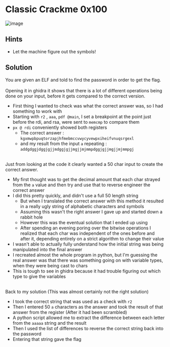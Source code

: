 # Classic Crackme 0x100
![image](https://github.com/JosephB10/CTF-Writeups/assets/105746932/eb2f19ff-d0ca-4c6e-980f-b0fef94402ba)
## Hints
- Let the machine figure out the symbols!
## Solution
You are given an ELF and told to find the password in order to get the flag.
<br><br>
Opening it in ghidra it shows that there is a lot of different operations being done on your input, before it gets compared to the correct version.
- First thing I wanted to check was what the correct answer was, so I had something to work with
- Starting with `r2` , `aaa`, `pdf @main`, I set a breakpoint at the point just before the rdi, and rsa, were sent to `memcmp` to compare them
- `px @ rdi` conveniently showed both registers
  - The correct answer : `kgxmwpbpuqtorzapjhfmebmccvwycyvewpxiheifvnuqsrgexl`
  - and my result from the input `a` repeating : `addgdggjdggjgjjmdggjgjjmgjjmjmmpdggjgjjmgjjmjmmpgj`

<br>Just from looking at the code it clearly wanted a 50 char input to create the correct answer.
- My first thought was to get the decimal amount that each char strayed from the `a` value and then try and use that to reverse engineer the correct answer
- I did this pretty quickly, and didn't use a full 50 length string
  - But when I translated the correct answer with this method it resulted in a really ugly string of alphabetic characters and symbols
  - Assuming this wasn't the right answer I gave up and started down a rabbit hole
  - However this was the eventual solution that I ended up using
  - After spending an evening poring over the bitwise operations I realized that each char was independent of the ones before and after it, depending entirely on a strict algorithm to change their value
- I wasn't able to actually fully understand how the initial string was being manipulated into the final answer
- I recreated almost the whole program in python, but I'm guessing the real answer was that there was something going on with variable types, when they were being cast to chars 
- This is tough to see in ghidra because it had trouble figuring out which type to give the variables


<br>Back to my solution (This was almost certainly not the right solution)
- I took the correct string that was used as a check with `r2`
- Then I entered 50 `a` characters as the answer and took the result of that answer from the register (After it had been scrambled)
- A python script allowed me to extract the difference between each letter from the `aaaaa` string and the result
- Then I used the list of differences to reverse the correct string back into the password
- Entering that string gave the flag
